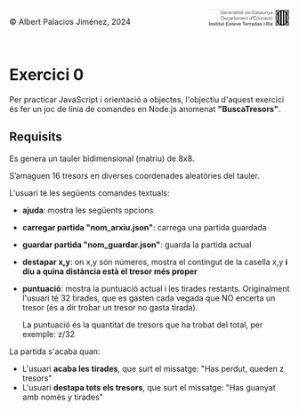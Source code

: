 <div style="display: flex; width: 100%;">
    <div style="flex: 1; padding: 0px;">
        <p>© Albert Palacios Jiménez, 2024</p>
    </div>
    <div style="flex: 1; padding: 0px; text-align: right;">
        <img src="./assets/ieti.png" height="32" alt="Logo de IETI" style="max-height: 32px;">
    </div>
</div>
<br/>

# Exercici 0

Per practicar JavaScript i orientació a objectes, l'objectiu d'aquest exercici és fer un joc de línia de comandes en Node.js anomenat **"BuscaTresors"**.

## Requisits

Es genera un tauler bidimensional (matriu) de 8x8.

S’amaguen 16 tresors en diverses coordenades aleatòries del tauler.

L'usuari té les següents comandes textuals:

* **ajuda**: mostra les següents opcions
* **carregar partida "nom_arxiu.json"**: carrega una partida guardada
* **guardar partida "nom_guardar.json"**: guarda la partida actual
* **destapar x,y**: on x,y són números, mostra el contingut de la casella x,y **i diu a quina distància està el tresor més proper**
* **puntuació**: mostra la puntuació actual i les tirades restants. Originalment l'usuari té 32 tirades, que es gasten cada vegada que NO encerta un tresor (és a dir trobar un tresor no gasta tirada). 
  
  La puntuació és la quantitat de tresors que ha trobat del total, per exemple: z/32

La partida s'acaba quan:

- L'usuari **acaba les tirades**, que surt el missatge: "Has perdut, queden z tresors"
- L'usuari **destapa tots els tresors**, que surt el missatge: "Has guanyat amb només y tirades"


